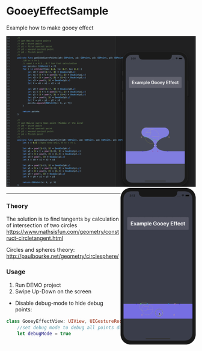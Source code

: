 # GooeyEffectSample
Example how to make gooey effect

<img  width="600" src="/ReadmeSources/1.png" />
<img align="right"  width="200" src="/ReadmeSources/Gooey.gif" />

---
### Theory
The solution is to find tangents by calculation of intersection of two circles
https://www.mathsisfun.com/geometry/construct-circletangent.html
        
Circles and spheres theory:
http://paulbourke.net/geometry/circlesphere/

### Usage

  1. Run DEMO project
  2. Swipe Up-Down on the screen
  
* Disable debug-mode to hide debug points:
``` swift
class GooeyEffectView: UIView, UIGestureRecognizerDelegate, CAAnimationDelegate {
    //set debug mode to debug all points during animation
    let debugMode = true
    
```    
